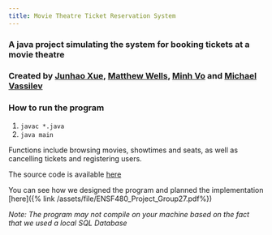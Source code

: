 ```yaml
---
title: Movie Theatre Ticket Reservation System
---
```



### A java project simulating the system for booking tickets at a movie theatre
### Created by [Junhao Xue](mailto:junhao.xue1@ucalgary.ca), [Matthew Wells](mailto:matthew.wells@ucalgary.ca), [Minh Vo](mailto:minh.vo1@ucalgary.ca) and [Michael Vassilev](mailto:michael.vassilev1@ucalgary.ca)		

### How to run the program
1. `javac *.java`
2. `java main`

Functions include browsing movies, showtimes and seats, as well as cancelling tickets and registering users.

The source code is available [here](https://github.com/BGDanny/Movie-Theatre)

You can see how we designed the program and planned the implementation [here]({% link /assets/file/ENSF480_Project_Group27.pdf%})

*Note: The program may not compile on your machine based on the fact that we used a local SQL Database*
